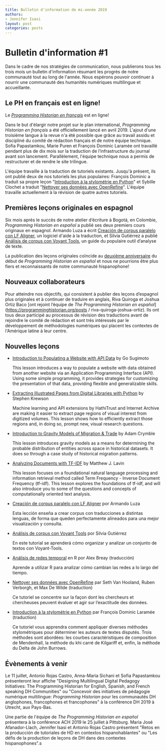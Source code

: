 ```yaml
---
title: Bulletin d'information de mi-année 2019
authors:
- Jennifer Isasi
layout: post
categories: posts
---
```


# Bulletin d'information #1 

Dans le cadre de nos stratégies de communication, nous publierons tous les trois mois un bulletin d'information résumant les progrès de notre communauté tout au long de l'année. Nous espérons pouvoir continuer à nourrir une communauté des humanités numériques multilingue et accueillante. 

## Le PH en français est en ligne!

Le [*Programming Historian en français*](http://programminghistorian.org/fr) est en ligne! 

Dans le but d'élargir notre projet sur le plan international, *Programming Historian en français* a été officiellement lancé en avril 2019. L'ajout d'une troisième langue à la revue n'a été possible que grâce au travail assidu et discipliné du comité de rédaction français et de notre équipe technique. Sofia Papastamkou, Marie Puren et François Dominic Laramée ont travaillé pendant plus de dix mois sur la traduction de l’infrastructure du journal avant son lancement. Parallèlement, l'équipe technique nous a permis de restructurer et de rendre le site trilingue.

L'équipe travaille à la traduction de tutoriels existants. Jusqu'à présent, ils ont publié deux de nos tutoriels les plus populaires: François Dominic a traduit sa propre leçon "[Introduction à la stylométrie en Python](https://programminghistorian.org/fr/lecons/introduction-a-la-stylometrie-avec-python)" et Sybille Clochet a traduit "[Nettoyer ses données avec OpenRefine](https://programminghistorian.org/fr/lecons/nettoyer-ses-donnees-avec-openrefine)". L'équipe travaille actuellement à la révision de quatre autres tutoriels.



## Premières leçons originales en espagnol

Six mois après le succès de notre atelier d’écriture à Bogotá, en Colombie, *Programming Historian en español* a publié ses deux premiers cours originaux en espagnol. Armando Luza a écrit [Creación de corpus paralelo con LF Aligner](https://programminghistorian.org/es/lecciones/corpus-paralelo-lfaligner), un logiciel d'aide à la traduction, et Silvia Gutiérrez a publié [Análisis de corpus con Voyant Tools](https://programminghistorian.org/es/lecciones/analisis-voyant-tools), un guide du populaire outil d’analyse de texte.

La publication des leçons originales coïncide au [deuxième anniversaire](https://programminghistorian.org/posts/lanzamiento-PH-espanol) du début de *Programming Historian en español* et nous ne pourrions être plus fiers et reconnaissants de notre communauté hispanophone!

## Nouveaux collaborateurs

Pour atteindre nos objectifs, qui consistent à publier des leçons d’espagnol plus originales et à continuer de traduire en anglais, Riva Quiroga et Joshua Ortiz Baco [ont rejoint l’équipe de *The Programming Historian en español*](https://programminghistorian.org/posts / riva-quiroga-joshua-ortiz). Ils ont tous deux participé au processus de révision des traductions avant de rejoindre le comité de rédaction et sont très intéressés par le développement de méthodologies numériques qui placent les contextes de l'Amérique latine à leur centre.

## **Nouvelles leçons**

- [Introduction to Populating a Website with API Data](https://programminghistorian.org/en/lessons/introduction-to-populating-a-website-with-api-data) by Go Sugimoto 

  This lesson introduces a way to populate a website with data obtained from another website via an Application Programming Interface (API). Using some simple programming, it provides strategies for customizing the presentation of that data, providing flexible and generalizable skills. 

- [Extracting Illustrated Pages from Digital Libraries with Python](https://programminghistorian.org/en/lessons/extracting-illustrated-pages) by Stephen Krewson

  Machine learning and API extensions by HathiTrust and Internet Archive are making it easier to extract page regions of visual interest from digitized volumes. This lesson shows how to efficiently extract those regions and, in doing so, prompt new, visual research questions.

- [Introduction to Gravity Models of Migration & Trade](https://programminghistorian.org/en/lessons/gravity-model) by Adam Crymble

  This lesson introduces gravity models as a means for determining the probable distribution of entities across space in historical datasets. It does so through a case study of historical migration patterns.

- [Analyzing Documents with TF-IDF](https://programminghistorian.org/en/lessons/analyzing-documents-with-tfidf) by Matthew J. Lavin

  This lesson focuses on a foundational natural language processing and information retrieval method called Term Frequency - Inverse Document Frequency (tf-idf). This lesson explores the foundations of tf-idf, and will also introduce you to some of the questions and concepts of computationally oriented text analysis.

- [Creación de corpus paralelo con LF Aligner](https://programminghistorian.org/es/lecciones/corpus-paralelo-lfaligner) por Armando Luza

  Esta lección enseña a crear corpus con traducciones a distintas lenguas, de forma que queden perfectamente alineados para una mejor visualización y consulta.

- [Análisis de corpus con Voyant Tools](https://programminghistorian.org/es/lecciones/analisis-voyant-tools) por Silvia Gutiérrez

  En este tutorial se aprenderá cómo organizar y analizar un conjunto de textos con Voyant-Tools.

- [Análisis de redes temporal](https://programminghistorian.org/es/lecciones/analisis-temporal-red) en R por Alex Breay (traducción)

  Aprende a utilizar R para analizar cómo cambian las redes a lo largo del tiempo.

- [Nettoyer ses données avec OpenRefine](https://programminghistorian.org/fr/lecons/nettoyer-ses-donnees-avec-openrefine) par Seth Van Hooland, Ruben Verborgh, et Max De Wilde (traduction)

  Ce tutoriel se concentre sur la façon dont les chercheurs et chercheuses peuvent évaluer et agir sur l’exactitude des données.

- [Introduction à la stylométrie en Python](https://programminghistorian.org/fr/lecons/introduction-a-la-stylometrie-avec-python) par François Dominic Laramée (traduction)

  Ce tutoriel vous apprendra comment appliquer diverses méthodes stylométriques pour déterminer les auteurs de textes disputés. Trois méthodes sont abordées: les courbes caractéristiques de composition de Mendenhall, la méthode du khi carré de Kilgariff et, enfin, la méthode du Delta de John Burrows.



## Évènements à venir
Le 11 juillet, Antonio Rojas Castro, Anna-Maria Sichani et Sofia Papastamkou présenteront leur affiche "Designing Multilingual Digital Pedagogy Initiatives: The Programming Historian for English, Spanish, and French speaking DH Communities" ou "Concevoir des initiatives de pédagogie numérique multilingue: *Programming Historian* pour les communautés DH anglophones, francophones et francophones" à la conférence DH 2019 à Utrecht, aux Pays-Bas. 

Une partie de l'équipe de *The Programming Historian en español* présentera à la conférence ACH 2019 le 25 juillet à Pittsburg. Maria José Afanador-Llach, Jennifer Isasi et Antonio Rojas Castro présentent "Retos en la producción de tutoriales de HD en contextos hispanohablantes" ou "Les défis de la production de leçons de DH dans des contextes hispanophones".s
